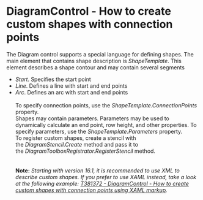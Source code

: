 # DiagramControl - How to create custom shapes with connection points


The Diagram control supports a special language for defining shapes. The main element that contains shape description is <em>ShapeTemplate</em>. This element describes a shape contour and may contain several segments

* <em>Start</em>. Specifies the start point
* <em>Line</em>. Defines a line with start and end points
* <em>Arc</em>. Defines an arc with start and end points<br><br>To specify connection points, use the <em>ShapeTemplate.ConnectionPoints</em> property.<br>Shapes may contain parameters. Parameters may be used to dynamically calculate an end point, row height, and other properties. To specify parameters, use the <em>ShapeTemplate.Parameters</em> property.<br>To register custom shapes, create a stencil with the <em>DiagramStencil.Create</em> method and pass it to the <em>DiagramToolboxRegistrator.RegisterStencil</em> method.<br><br><br><strong>Note:</strong> <em>Starting with version 16.1, it is recommended to use XML to describe custom shapes. If you prefer to use XAML instead, take a look at the following example: <a href="https://www.devexpress.com/Support/Center/p/T381372">T381372 - DiagramControl - How to create custom shapes with connection points using XAML markup</a>.</em>

<br/>


